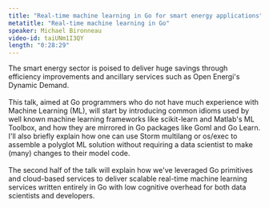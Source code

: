 ```yaml
---
title: "Real-time machine learning in Go for smart energy applications"
metatitle: "Real-time machine learning in Go"
speaker: Michael Bironneau
video-id: taiUNm1I3QY
length: "0:28:29"
---
```

The smart energy sector is poised to deliver huge savings through efficiency improvements and ancillary services such as Open Energi's Dynamic Demand. <br><br>This talk, aimed at Go programmers who do not have much experience with Machine Learning (ML), will start by introducing common idioms used by well known machine learning frameworks like scikit-learn and Matlab's ML Toolbox, and how they are mirrored in Go packages like Goml and Go Learn. I'll also briefly explain how one can use Storm multilang or os/exec to assemble a polyglot ML solution without requiring a data scientist to make (many) changes to their model code.<br><br>The second half of the talk will explain how we've leveraged Go primitives and cloud-based services to deliver scalable real-time machine learning services written entirely in Go with low cognitive overhead for both data scientists and developers.